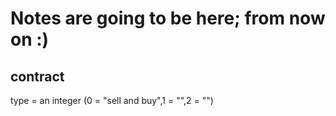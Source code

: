 # Notes are going to be here; from now on :)
## contract
type = an integer (0 = "sell and buy",1 = "",2 = "")